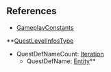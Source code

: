 ## References
  * [GameplayConstants](GameplayConstants.md)

**[QuestLevelInfosType](QuestLevelInfosType.md)
  * QuestDefNameCount: [Iteration](Iteration.md)
    * QuestDefName: [Entity](Entity.md)**
